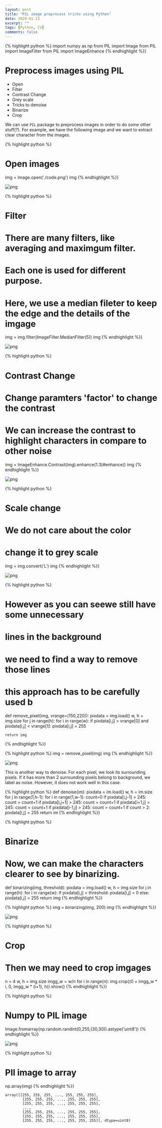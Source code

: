 ```yaml
---
layout: post
title: "PIL image preprocess tricks using Python"
date: 2020-01-13
excerpt: ""
tags: [Python, CV]
comments: false
---
```


{% highlight python %}
import numpy as np 
from PIL import Image
from PIL import ImageFilter
from PIL import ImageEnhance
{% endhighlight %}}

# Preprocess images using PIL

- Open 
- Filter
- Contrast Change
- Grey scale
- Tricks to denoise 
- Binarize 
- Crop

We can use `PIL` package to preprocess images in order to do some other stuff(?). For example, we have the following image and we want to extract clear character from the images.


{% highlight python %}
# Open images 
img = Image.open('./code.png')
img
{% endhighlight %}}




![png](output_2_0.png)




{% highlight python %}
# Filter
# There are many filters, like averaging and maximgum filter. 
# Each one is used for different purpose.
# Here, we use a median fileter to keep the edge and the details of the imgage
img = img.filter(ImageFilter.MedianFilter(5)) 
img
{% endhighlight %}}




![png](output_3_0.png)




{% highlight python %}
# Contrast Change
# Change paramters 'factor' to change the contrast
# We can increase the contrast to highlight characters in compare to other noise 
img = ImageEnhance.Contrast(img).enhance(1.3)#enhance()
img
{% endhighlight %}}




![png](output_4_0.png)




{% highlight python %}
# Scale change
# We do not care about the color 
# change it to grey scale 
img = img.convert('L')
img
{% endhighlight %}}




![png](output_5_0.png)




{% highlight python %}
# However as you can seewe still have some unnecessary 
# lines in the background 
# we need to find a way to remove those lines 
# this approach has to be carefully used b
def remove_pixel(img, vrange=(150,220)):
    pixdata = img.load()
    w, h = img.size
    for j in range(h):
        for i in range(w):
            if pixdata[i,j] > vrange[0] and  pixdata[i,j] < vrange[1]:
                pixdata[i,j] = 255

    return img
{% endhighlight %}}


{% highlight python %}
img = remove_pixel(img)
img
{% endhighlight %}}




![png](output_7_0.png)



This is another way to denoise. For each pixel, we look its surrounding pixels. If it has more than 2 surrounding pixels belong to background, we label as noise. However, it does not work well in this case. 

{% highlight python %}
def denoise(im):
    pixdata = im.load()
    w, h = im.size
    for j in range(1,h-1):
        for i in range(1,w-1):
            count=0
            if pixdata[i,j-1] > 245:
                count = count+1
            if pixdata[i,j+1] > 245:
                count = count+1
            if pixdata[i+1,j] > 245:
                count = count+1
            if pixdata[i-1,j] > 245:
                count = count+1
            if count > 2:
                pixdata[i,j] = 255
    return im
{% endhighlight %}}


{% highlight python %}
# Binarize
# Now, we can make the characters clearer to see by binarizing.
def binarizing(img, threshold):
    pixdata = img.load()
    w, h = img.size
    for j in range(h):
        for i in range(w):
            if pixdata[i,j] < threshold:
                pixdata[i,j] = 0
            else:
                pixdata[i,j] = 255
    return img
{% endhighlight %}}


{% highlight python %}
img = binarizing(img, 200)
img
{% endhighlight %}}




![png](output_10_0.png)




{% highlight python %}
# Crop
# Then we may need to crop imgages
n = 4
w, h = img.size
imgg_w = w/n
for i in range(n):
    img.crop((0 + imgg_w * i, 0, imgg_w * (i+1), h)).show()
{% endhighlight %}}


{% highlight python %}
# Numpy to PIL image 
Image.fromarray(np.random.randint(0,255,(30,30)).astype('uint8'))
{% endhighlight %}}




![png](output_12_0.png)




{% highlight python %}
# PIl image to array
np.array(img)
{% endhighlight %}}


```
array([[255, 255, 255, ..., 255, 255, 255],
        [255, 255, 255, ..., 255, 255, 255],
        [255, 255, 255, ..., 255, 255, 255],
        ...,
        [255, 255, 255, ..., 255, 255, 255],
        [255, 255, 255, ..., 255, 255, 255],
        [255, 255, 255, ..., 255, 255, 255]], dtype=uint8)
```



